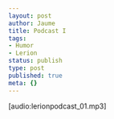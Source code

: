 ```yaml
---
layout: post
author: Jaume
title: Podcast I
tags:
- Humor
- Lerion
status: publish
type: post
published: true
meta: {}
---
```

[audio:lerionpodcast_01.mp3]
